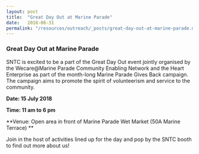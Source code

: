 ```yaml
---
layout: post
title:  "Great Day Out at Marine Parade"
date:   2018-06-31
permalink: "/resources/outreach/_posts/great-day-out-at-marine-parade.md"
---
```


### Great Day Out at Marine Parade

SNTC is excited to be a part of the Great Day Out event jointly organised by the Wecare@Marine Parade Community Enabling Network and the Heart Enterprise as part of the month-long Marine Parade Gives Back campaign. The campaign aims to promote the spirit of volunteerism and service to the community. 

**Date: 15 July 2018**

**Time: 11 am to 6 pm**

**Venue: Open area in front of Marine Parade Wet Market (50A Marine Terrace) **

Join in the host of activities lined up for the day and pop by the SNTC booth to find out more about us!
